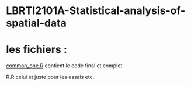 # LBRTI2101A-Statistical-analysis-of-spatial-data

# les fichiers :

[common_one.R](common_one.R)  contient le code final et complet


R.R  celui et juste pour les essais etc..
